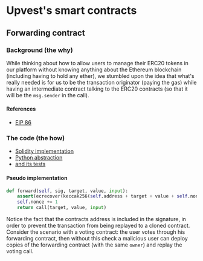 Upvest's smart contracts
========================

Forwarding contract
-------------------
### Background (the why)
While thinking about how to allow users to manage their ERC20 tokens in our
platform without knowing anything about the Ethereum blockchain (including
having to hold any ether), we stumbled upon the idea that what's really needed
is for us to be the transaction originator (paying the gas) while having an
intermediate contract talking to the ERC20 contracts (so that it will be the
`msg.sender` in the call).

#### References
* [EIP 86](https://github.com/ethereum/EIPs/blob/master/EIPS/eip-86.md#rationale)

### The code (the how)
* [Solidity implementation](src/Forward.sol)
* [Python abstraction](pycontracts/forward.py)
* [and its tests](pycontracts/tests/test_forward.py)

#### Pseudo implementation
```python
def forward(self, sig, target, value, input):
    assert(ecrecover(keccak256(self.address + target + value + self.nonce + input), sig) == self.owner)
    self.nonce += 1
    return call(target, value, input)
```

Notice the fact that the contracts address is included in the signature, in
order to prevent the transaction from being replayed to a cloned contract.
Consider the scenario with a voting contract: the user votes through his
forwarding contract, then without this check a malicious user can deploy copies
of the forwarding contract (with the same `owner`) and replay the voting call.
